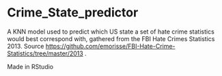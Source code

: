 # Crime_State_predictor
A KNN model used to predict which US state a set of hate crime statistics would best correspond with, gathered from the FBI Hate Crimes Statistics 2013.
Source https://github.com/emorisse/FBI-Hate-Crime-Statistics/tree/master/2013 .

Made in RStudio
